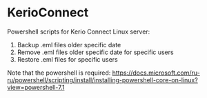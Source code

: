 # KerioConnect
Powershell scripts for Kerio Connect Linux server:
1) Backup .eml files older specific date
2) Remove .eml files older specific date for specific users
3) Restore .eml files for specific users

Note that the powershell is required:
https://docs.microsoft.com/ru-ru/powershell/scripting/install/installing-powershell-core-on-linux?view=powershell-7.1
